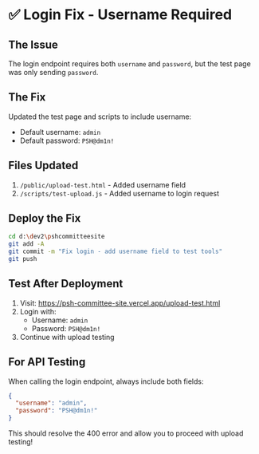 # ✅ Login Fix - Username Required

## The Issue
The login endpoint requires both `username` and `password`, but the test page was only sending `password`.

## The Fix
Updated the test page and scripts to include username:
- Default username: `admin`
- Default password: `PSH@dm1n!`

## Files Updated
1. `/public/upload-test.html` - Added username field
2. `/scripts/test-upload.js` - Added username to login request

## Deploy the Fix
```bash
cd d:\dev2\pshcommitteesite
git add -A
git commit -m "Fix login - add username field to test tools"
git push
```

## Test After Deployment

1. Visit: https://psh-committee-site.vercel.app/upload-test.html
2. Login with:
   - Username: `admin`
   - Password: `PSH@dm1n!`
3. Continue with upload testing

## For API Testing
When calling the login endpoint, always include both fields:
```json
{
  "username": "admin",
  "password": "PSH@dm1n!"
}
```

This should resolve the 400 error and allow you to proceed with upload testing!